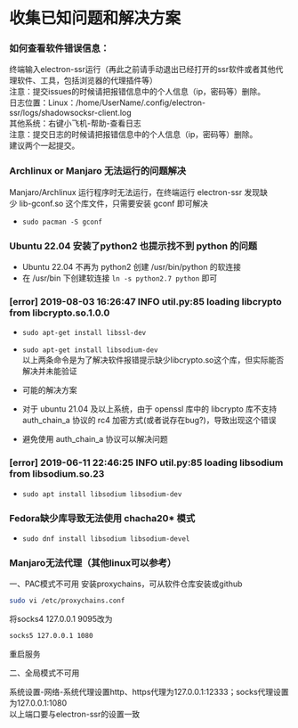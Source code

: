 # 收集已知问题和解决方案

### 如何查看软件错误信息：
终端输入electron-ssr运行（再此之前请手动退出已经打开的ssr软件或者其他代理软件、工具，包括浏览器的代理插件等）<br>
注意：提交issues的时候请把报错信息中的个人信息（ip，密码等）删除。<br>
日志位置：Linux：/home/UserName/.config/electron-ssr/logs/shadowsocksr-client.log<br>
其他系统：右键小飞机-帮助-查看日志<br>
注意：提交日志的时候请把报错信息中的个人信息（ip，密码等）删除。<br>
建议两个一起提交。<br>

### Archlinux or Manjaro 无法运行的问题解决
Manjaro/Archlinux 运行程序时无法运行，在终端运行 electron-ssr 发现缺少 lib-gconf.so 这个库文件，只需要安装 gconf 即可解决<br>
- `sudo pacman -S gconf`

###  Ubuntu 22.04 安装了python2 也提示找不到 python 的问题
- Ubuntu 22.04 不再为 python2 创建 /usr/bin/python 的软连接
- 在 /usr/bin 下创建软连接 `ln -s python2.7 python` 即可

###  [error] 2019-08-03 16:26:47 INFO util.py:85 loading libcrypto from libcrypto.so.1.0.0
- `sudo apt-get install libssl-dev`
- `sudo apt-get install libsodium-dev`<br>
以上两条命令是为了解决软件报错提示缺少libcrypto.so这个库，但实际能否解决并未能验证

- 可能的解决方案
- 对于 ubuntu 21.04 及以上系统，由于 openssl 库中的 libcrypto 库不支持 auth_chain_a 协议的 rc4 加密方式(或者说存在bug?)，导致出现这个错误
- 避免使用 auth_chain_a 协议可以解决问题

### [error] 2019-06-11 22:46:25 INFO util.py:85 loading libsodium from libsodium.so.23
- `sudo apt install libsodium libsodium-dev`

### Fedora缺少库导致无法使用 chacha20* 模式
- `sudo dnf install libsodium libsodium-devel`

### Manjaro无法代理（其他linux可以参考）
一、PAC模式不可用
安装proxychains，可从软件仓库安装或github
``` bash
sudo vi /etc/proxychains.conf
```
将socks4 127.0.0.1 9095改为
```bash
socks5 127.0.0.1 1080
```
重启服务

二、全局模式不可用

系统设置-网络-系统代理设置http、https代理为127.0.0.1:12333；socks代理设置为127.0.0.1:1080<br>
以上端口要与electron-ssr的设置一致
